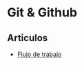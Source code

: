 # Git & Github

## Articulos

- [Flujo de trabajo](https://medium.com/laboratoria-how-to/describiendo-el-flujo-de-trabajo-en-git-ede2eee5b589)
